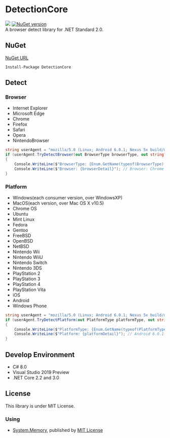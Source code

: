 # DetectionCore
![](https://meilcli.visualstudio.com/_apis/public/build/definitions/aa83b402-b78d-4038-a10b-93b8509336e0/2/badge) [![NuGet version](https://badge.fury.io/nu/DetectionCore.svg)](https://www.nuget.org/packages/DetectionCore)  
A browser detect library for .NET Standard 2.0.

## NuGet

[NuGet URL](https://www.nuget.org/packages/DetectionCore/)

~~~
Install-Package DetectionCore
~~~

## Detect

### Browser
- Internet Explorer
- Microsoft Edge
- Chrome
- Firefox
- Safari
- Opera
- NintendoBrowser

```csharp
string userAgent = "mozilla/5.0 (Linux; Android 6.0.1; Nexus 5x build/mtc19t applewebkit/537.36 (KHTML, like Gecko) Chrome/51.0.2702.81 Mobile Safari/537.36";
if (userAgent.TryDetectBrowser(out BrowserType browserType, out string? browserDetail))
{
    Console.WriteLine($"BrowserType: {Enum.GetName(typeof(BrowserType), browserType)}"); // BrowserType: Chrome
    Console.WriteLine($"Browser: {browserDetail}"); // Browser: Chrome 51
}
```

### Platform
- Windows(each consumer version, over WindowsXP)
- MacOS(each version, over Mac OS X v10.5)
- Chrome OS
- Ubuntu
- Mint Linux
- Fedora
- Gentoo
- FreeBSD
- OpenBSD
- NetBSD
- Nintendo Wii
- Nintendo WiiU
- Nintendo Switch
- Nintendo 3DS
- PlayStation 2
- PlayStation 3
- PlayStation 4
- PlayStation Vita
- iOS
- Android
- Windows Phone

```csharp
string userAgent = "mozilla/5.0 (Linux; Android 6.0.1; Nexus 5x build/mtc19t applewebkit/537.36 (KHTML, like Gecko) Chrome/51.0.2702.81 Mobile Safari/537.36";
if (userAgent.TryDetectPlatform(out PlatformType platformType, out string? platformDetail))
{
    Console.WriteLine($"PlatformType: {Enum.GetName(typeof(PlatformType), platformType)}"); // PlatformType: Android
    Console.WriteLine($"Platform: {platformDetail}"); // Android 6.0.1
}
```

## Develop Environment
- C# 8.0
- Visual Studio 2019 Preview
- .NET Core 2.2 and 3.0

## License

This library is under MIT License.

### Using
- [System.Memory](https://www.nuget.org/packages/System.Memory/), published by [MIT License](https://github.com/dotnet/corefx/blob/master/LICENSE.TXT)

